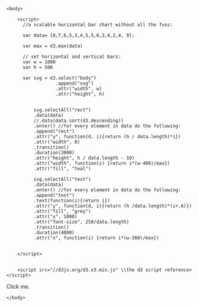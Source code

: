 <html lang="en">
	<head>
		<meta charset="utf-8">
		<title>D3: A true bar chart with SVG rects</title>
        <script type="text/javascript" src="http://d3js.org/d3.v3.min.js"></script>
		<style type="text/css">
			/* No style rules here yet */		
		</style>
	</head>
  
	<body>
		
		<script> 
		  //a scalable horizontal bar chart without all the fuss:
		  
		  var data= [8,7,6,5,3,4,5,5,6,3,4,2,4, 9];  
		  
		  var max = d3.max(data)
		  
		  // set horizontal and vertical bars:
		  var w = 1000
		  var h = 500
		  
		  var svg = d3.select("body")
		              .append("svg")
		              .attr("width", w)
		              .attr("height", h)
		              
		
		      svg.selectAll("rect")
		      .data(data)
		      //.data(data.sort(d3.descending))
		      .enter() //for every element in data do the following:
		      .append("rect")
		      .attr("y", function(d, i){return (h / data.length)*i})
		      .attr("width", 0)
		      .transition()
		      .duration(3000)
		      .attr("height", h / data.length - 10)
		      .attr("width", function(i) {return i*(w-400)/max})
		      .attr("fill", "teal")
		      
		      svg.selectAll("text")
		      .data(data)
		      .enter() //for every element in data do the following:
		      .append("text")
		      .text(function(i){return i})
		      .attr("y", function(d, i){return (h /data.length)*(i+.6)})
		      .attr("fill", "grey")
		      .attr("x", 1000)
		      .attr("font-size", 250/data.length)
		      .transition()
		      .duration(4000)
		      .attr("x", function(i) {return i*(w-380)/max})
		
		  
		</script>
		
		
		<script src="//d3js.org/d3.v3.min.js" \\the d3 script reference></script> 
 <p>Click me.</p>

<script> 

  var data = [ 5, 10, 13, 19, 21, 25, 22, 18, 15, 13,
                11, 12, 15, 20, 18, 17, 16, 18, 23, 25 ];  
  var max = d3.max(data)
  
  // set horizontal and vertical bars:
  var w = 1000
  var h = 500
  
  var svg = d3.select("body")
              .append("svg")
              .attr("width", w)
              .attr("height", h)
  

              

      svg.selectAll("rect")
      .data(data)
      //.data(data.sort(d3.descending))
      .enter() //for every element in data do the following:
      .append("rect")
      .attr("y", function(d, i){return (h / data.length)*i})
      .attr("height", h / data.length - 5)
      .attr("width", function(i) {return i*(w-400)/max})
      
      
      
 
               
  d3.select("p")
    .on("click", function() {
    
    var numValues = data.length;               //Count original length of dataset
    data = [];                                       //Initialize empty array
for (var i = 0; i < numValues; i++) {               //Loop numValues times
    var newNumber = Math.floor(Math.random()*25+4); //New random integer (0-24)
    data.push(newNumber);                        //Add new number to array
}  


    svg.selectAll("rect")
      .data(data)
      .transition()
      .duration(200)
      .delay(function(i){return i*100})
      .attr("y", function(d, i){return (h / data.length)*i})
      .attr("height", h / data.length - 5)
      .attr("width", function(i) {return i*(w-400)/max});

    });

  
              
</script>
	</body>
</html>
